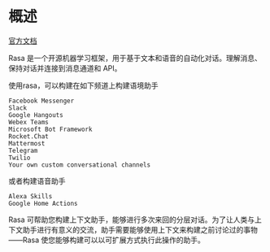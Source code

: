 # 概述

[官方文档](https://rasa.com/docs/rasa/)

Rasa 是一个开源机器学习框架，用于基于文本和语音的自动化对话。理解消息、保持对话并连接到消息通道和 API。

使用rasa，可以构建在如下频道上构建语境助手

```
Facebook Messenger
Slack
Google Hangouts
Webex Teams
Microsoft Bot Framework
Rocket.Chat
Mattermost
Telegram
Twilio
Your own custom conversational channels
```

或者构建语音助手

```
Alexa Skills
Google Home Actions
```

Rasa 可帮助您构建上下文助手，能够进行多次来回的分层对话。为了让人类与上下文助手进行有意义的交流，助手需要能够使用上下文来构建之前讨论过的事物——Rasa 使您能够构建可以以可扩展方式执行此操作的助手。
